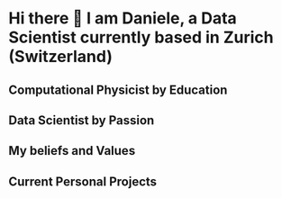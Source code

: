 # Hi there 👋 I am Daniele, a Data Scientist currently based in Zurich (Switzerland)

<!--
This is a comment
**scod84/scod84** is a ✨ _special_ ✨ repository because its `README.md` (this file) appears on your GitHub profile.

DS: check out https://www.youtube.com/watch?v=KhGWbt1dAKQ

Here are some ideas to get you started:

- 🔭 I’m currently working on ...
- 🌱 I’m currently learning ...
- 👯 I’m looking to collaborate on ...
- 🤔 I’m looking for help with ...
- 💬 Ask me about ...
- 📫 How to reach me: ...
- 😄 Pronouns: ...
- ⚡ Fun fact: ...
-->


## Computational Physicist by Education

## Data Scientist by Passion

## My beliefs and Values

## Current Personal Projects
